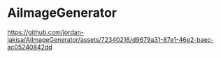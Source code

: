 # AiImageGenerator



https://github.com/jordan-jakisa/AiImageGenerator/assets/72340216/d9679a31-87e1-46e2-baec-ac05240842dd

